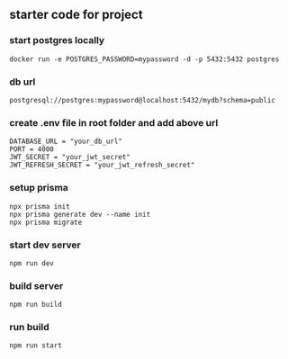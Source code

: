 ## starter code for project


### start postgres locally
```
docker run -e POSTGRES_PASSWORD=mypassword -d -p 5432:5432 postgres
```


### db url
```
postgresql://postgres:mypassword@localhost:5432/mydb?schema=public
```


### create .env file in root folder and add above url
```
DATABASE_URL = "your_db_url"
PORT = 4000
JWT_SECRET = "your_jwt_secret"
JWT_REFRESH_SECRET = "your_jwt_refresh_secret"
```


### setup prisma
```
npx prisma init
npx prisma generate dev --name init
npx prisma migrate
```


### start dev server
```
npm run dev
```


### build server
```
npm run build
```


### run build
```
npm run start
```


